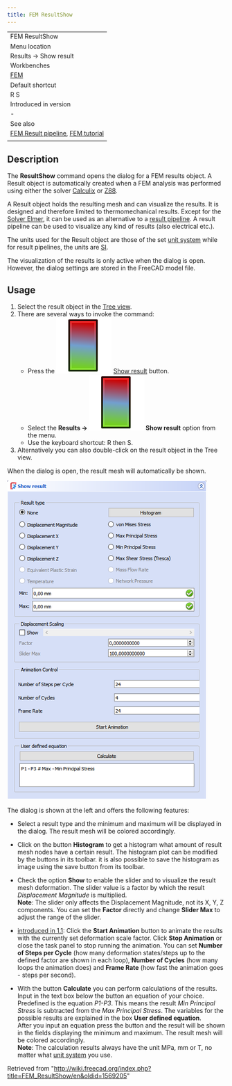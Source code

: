 ```yaml
---
title: FEM ResultShow
---
```


|                                                                                                                               |
| ----------------------------------------------------------------------------------------------------------------------------- |
| FEM ResultShow                                                                                                                |
| Menu location                                                                                                                 |
| Results → Show result                                                                                                         |
| Workbenches                                                                                                                   |
| [FEM](/FEM_Workbench "FEM Workbench")                                                                                         |
| Default shortcut                                                                                                              |
| R S                                                                                                                           |
| Introduced in version                                                                                                         |
| -                                                                                                                             |
| See also                                                                                                                      |
| [FEM Result pipeline](/FEM_PostPipelineFromResult "FEM PostPipelineFromResult"), [FEM tutorial](/FEM_tutorial "FEM tutorial") |
|                                                                                                                               |

## Description

The **ResultShow** command opens the dialog for a FEM results object. A Result object is automatically created when a FEM analysis was performed using either the solver [Calculix](/FEM_SolverCalculixCxxtools "FEM SolverCalculixCxxtools") or [Z88](/FEM_SolverZ88 "FEM SolverZ88").

A Result object holds the resulting mesh and can visualize the results. It is designed and therefore limited to thermomechanical results. Except for the [Solver Elmer](/FEM_SolverElmer "FEM SolverElmer"), it can be used as an alternative to a [result pipeline](/FEM_PostPipelineFromResult "FEM PostPipelineFromResult"). A result pipeline can be used to visualize any kind of results (also electrical etc.).

The units used for the Result object are those of the set [unit system](/Preferences_Editor#Units "Preferences Editor") while for result pipelines, the units are [SI](https://en.wikipedia.org/wiki/International_System_of_Units).

The visualization of the results is only active when the dialog is open. However, the dialog settings are stored in the FreeCAD model file.

## Usage

1. Select the result object in the [Tree view](/Tree_view "Tree view").
2. There are several ways to invoke the command:
   - Press the ![](/src/assets/images/FEM_ResultShow.svg) [Show result](/FEM_ResultShow "FEM ResultShow") button.
   - Select the **Results → ![](/src/assets/images/FEM_ResultShow.svg) Show result** option from the menu.
   - Use the keyboard shortcut: R then S.
3. Alternatively you can also double-click on the result object in the Tree view.

When the dialog is open, the result mesh will automatically be shown.

![](/src/assets/images/FEM_Result-Object-Dialog.png)

The dialog is shown at the left and offers the following features:

- Select a result type and the minimum and maximum will be displayed in the dialog. The result mesh will be colored accordingly.

- Click on the button **Histogram** to get a histogram what amount of result mesh nodes have a certain result. The histogram plot can be modified by the buttons in its toolbar. it is also possible to save the histogram as image using the save button from its toolbar.

- Check the option **Show** to enable the slider and to visualize the result mesh deformation. The slider value is a factor by which the result _Displacement Magnitude_ is multiplied.  
  **Note**: The slider only affects the Displacement Magnitude, not its X, Y, Z components. You can set the **Factor** directly and change **Slider Max** to adjust the range of the slider.

- [introduced in 1.1](/Release_notes_1.1 "Release notes 1.1"): Click the **Start Animation** button to animate the results with the currently set deformation scale factor. Click **Stop Animation** or close the task panel to stop running the animation. You can set **Number of Steps per Cycle** (how many deformation states/steps up to the defined factor are shown in each loop), **Number of Cycles** (how many loops the animation does) and **Frame Rate** (how fast the animation goes - steps per second).

- With the button **Calculate** you can perform calculations of the results. Input in the text box below the button an equation of your choice. Predefined is the equation _P1-P3_. This means the result _Min Principal Stress_ is subtracted from the _Max Principal Stress_. The variables for the possible results are explained in the box **User defined equation**.  
  After you input an equation press the button and the result will be shown in the fields displaying the minimum and maximum. The result mesh will be colored accordingly.  
  **Note**: The calculation results always have the unit MPa, mm or T, no matter what [unit system](/Preferences_Editor#Units "Preferences Editor") you use.

Retrieved from "<http://wiki.freecad.org/index.php?title=FEM_ResultShow/en&oldid=1569205>"

